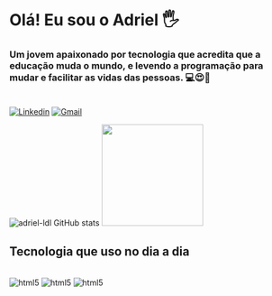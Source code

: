 
# Olá! Eu sou  o Adriel 🖐️

### Um jovem apaixonado por tecnologia que acredita que a educação muda o mundo, e levendo a programação para mudar e facilitar as vidas das pessoas. 💻😍🙌<br/><br/>

[![Linkedin](https://img.shields.io/badge/LinkedIn-0077B5?style=for-the-badge&logo=linkedin&logoColor=white)](https://linkedin.com/in/adriel-lucas-9b1b0013a) [![Gmail](https://img.shields.io/badge/Gmail-D14836?style=for-the-badge&logo=gmail&logoColor=white)](https://mail.google.com/mail/u/adriellucas1049@gmail.com) 

![adriel-ldl GitHub stats](https://github-readme-stats.vercel.app/api?username=adriel-ldl&show_icons=true&theme=highcontrast)
<img height="180em" src="https://github-readme-stats.vercel.app/api/top-langs/?username=adriel-ldl&layout=compact&langs_count=7&theme=highcontrast"/>

## Tecnologia que uso no dia a dia 


<div style="display: inline_block"><br/><img aling="center" alt="html5" src="https://img.shields.io/badge/HTML5-E34F26?style=for-the-badge&logo=html5&logoColor=white"/>
<img aling="center" alt="html5" src="https://img.shields.io/badge/CSS3-1572B6?style=for-the-badge&logo=css3&logoColor=white"/>
<img aling="center" alt="html5" src="https://img.shields.io/badge/JavaScript-F7DF1E?style=for-the-badge&logo=javascript&logoColor=black"/>


